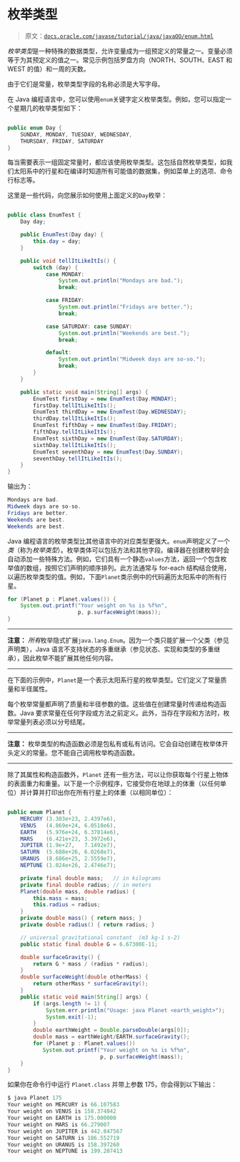 # 枚举类型

> 原文：[`docs.oracle.com/javase/tutorial/java/javaOO/enum.html`](https://docs.oracle.com/javase/tutorial/java/javaOO/enum.html)

*枚举类型*是一种特殊的数据类型，允许变量成为一组预定义的常量之一。变量必须等于为其预定义的值之一。常见示例包括罗盘方向（NORTH、SOUTH、EAST 和 WEST 的值）和一周的天数。

由于它们是常量，枚举类型字段的名称必须是大写字母。

在 Java 编程语言中，您可以使用`enum`关键字定义枚举类型。例如，您可以指定一个星期几的枚举类型如下：

```java

public enum Day {
    SUNDAY, MONDAY, TUESDAY, WEDNESDAY,
    THURSDAY, FRIDAY, SATURDAY 
}

```

每当需要表示一组固定常量时，都应该使用枚举类型。这包括自然枚举类型，如我们太阳系中的行星和在编译时知道所有可能值的数据集，例如菜单上的选项、命令行标志等。

这里是一些代码，向您展示如何使用上面定义的`Day`枚举：

```java

public class EnumTest {
    Day day;

    public EnumTest(Day day) {
        this.day = day;
    }

    public void tellItLikeItIs() {
        switch (day) {
            case MONDAY:
                System.out.println("Mondays are bad.");
                break;

            case FRIDAY:
                System.out.println("Fridays are better.");
                break;

            case SATURDAY: case SUNDAY:
                System.out.println("Weekends are best.");
                break;

            default:
                System.out.println("Midweek days are so-so.");
                break;
        }
    }

    public static void main(String[] args) {
        EnumTest firstDay = new EnumTest(Day.MONDAY);
        firstDay.tellItLikeItIs();
        EnumTest thirdDay = new EnumTest(Day.WEDNESDAY);
        thirdDay.tellItLikeItIs();
        EnumTest fifthDay = new EnumTest(Day.FRIDAY);
        fifthDay.tellItLikeItIs();
        EnumTest sixthDay = new EnumTest(Day.SATURDAY);
        sixthDay.tellItLikeItIs();
        EnumTest seventhDay = new EnumTest(Day.SUNDAY);
        seventhDay.tellItLikeItIs();
    }
}

```

输出为：

```java
Mondays are bad.
Midweek days are so-so.
Fridays are better.
Weekends are best.
Weekends are best.

```

Java 编程语言的枚举类型比其他语言中的对应类型更强大。`enum`声明定义了一个*类*（称为*枚举类型*）。枚举类体可以包括方法和其他字段。编译器在创建枚举时会自动添加一些特殊方法。例如，它们具有一个静态`values`方法，返回一个包含枚举值的数组，按照它们声明的顺序排列。此方法通常与 for-each 结构结合使用，以遍历枚举类型的值。例如，下面`Planet`类示例中的代码遍历太阳系中的所有行星。

```java
for (Planet p : Planet.values()) {
    System.out.printf("Your weight on %s is %f%n",
                      p, p.surfaceWeight(mass));
}

```

* * *

**注意：** *所有*枚举隐式扩展`java.lang.Enum`。因为一个类只能扩展一个父类（参见声明类），Java 语言不支持状态的多重继承（参见状态、实现和类型的多重继承），因此枚举不能扩展其他任何内容。

* * *

在下面的示例中，`Planet`是一个表示太阳系行星的枚举类型。它们定义了常量质量和半径属性。

每个枚举常量都声明了质量和半径参数的值。这些值在创建常量时传递给构造函数。Java 要求常量在任何字段或方法之前定义。此外，当存在字段和方法时，枚举常量列表必须以分号结尾。

* * *

**注意：** 枚举类型的构造函数必须是包私有或私有访问。它会自动创建在枚举体开头定义的常量。您不能自己调用枚举构造函数。

* * *

除了其属性和构造函数外，`Planet` 还有一些方法，可以让你获取每个行星上物体的表面重力和重量。以下是一个示例程序，它接受你在地球上的体重（以任何单位）并计算并打印出你在所有行星上的体重（以相同单位）：

```java

public enum Planet {
    MERCURY (3.303e+23, 2.4397e6),
    VENUS   (4.869e+24, 6.0518e6),
    EARTH   (5.976e+24, 6.37814e6),
    MARS    (6.421e+23, 3.3972e6),
    JUPITER (1.9e+27,   7.1492e7),
    SATURN  (5.688e+26, 6.0268e7),
    URANUS  (8.686e+25, 2.5559e7),
    NEPTUNE (1.024e+26, 2.4746e7);

    private final double mass;   // in kilograms
    private final double radius; // in meters
    Planet(double mass, double radius) {
        this.mass = mass;
        this.radius = radius;
    }
    private double mass() { return mass; }
    private double radius() { return radius; }

    // universal gravitational constant  (m3 kg-1 s-2)
    public static final double G = 6.67300E-11;

    double surfaceGravity() {
        return G * mass / (radius * radius);
    }
    double surfaceWeight(double otherMass) {
        return otherMass * surfaceGravity();
    }
    public static void main(String[] args) {
        if (args.length != 1) {
            System.err.println("Usage: java Planet <earth_weight>");
            System.exit(-1);
        }
        double earthWeight = Double.parseDouble(args[0]);
        double mass = earthWeight/EARTH.surfaceGravity();
        for (Planet p : Planet.values())
           System.out.printf("Your weight on %s is %f%n",
                             p, p.surfaceWeight(mass));
    }
}

```

如果你在命令行中运行 `Planet.class` 并带上参数 175，你会得到以下输出：

```java
$ java Planet 175
Your weight on MERCURY is 66.107583
Your weight on VENUS is 158.374842
Your weight on EARTH is 175.000000
Your weight on MARS is 66.279007
Your weight on JUPITER is 442.847567
Your weight on SATURN is 186.552719
Your weight on URANUS is 158.397260
Your weight on NEPTUNE is 199.207413

```
